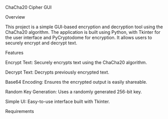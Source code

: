 ChaCha20 Cipher GUI

Overview

This project is a simple GUI-based encryption and decryption tool using the ChaCha20 algorithm. The application is built using Python, with Tkinter for the user interface and PyCryptodome for encryption. It allows users to securely encrypt and decrypt text.

Features

Encrypt Text: Securely encrypts text using the ChaCha20 algorithm.

Decrypt Text: Decrypts previously encrypted text.

Base64 Encoding: Ensures the encrypted output is easily shareable.

Random Key Generation: Uses a randomly generated 256-bit key.

Simple UI: Easy-to-use interface built with Tkinter.

Requirements

